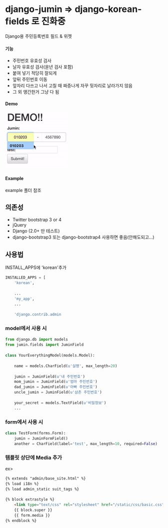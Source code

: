 # django-jumin => django-korean-fields 로 진화중
Django용 주민등록번호 필드 &amp; 위젯

#### 기능
- 주민번호 유효성 검사
- 날자 유효성 검사(윤년 검사 포함)
- 붙여 넣기 적당히 잘되게
- 앞뒤 주민번호 이동
- 앞자리 다쓰고 나서 고칠 때 짜증나게 자꾸 뒷자리로 날라가지 않음
- 그 외 앵간한거 그냥 다 됨

#### Demo
![Demo](./demo/demo_small.gif)

#### Example

example 폴더 참조

## 의존성
- Twitter bootstrap 3 or 4
- jQuery
- Django (2.0+ 만 테스트)
- django-bootstrap3 또는 django-bootstrap4 사용하면 좋음(안해도되고...)

## 사용법
INSTALL_APPS에 'korean'추가

``` python
INSTALLED_APPS = [
    'korean',
    
    ...
    'my_app',
    ...
    
    'django.contrib.admin
```

### model에서 사용 시 
```python
from django.db import models
from jumin.fields import JuminField

class YourEverythingModel(models.Model):

    name = models.CharField(u'실명', max_length=20)
    
    jumin = JuminField(u'내 주민번호')
    mom_jumin = JuminField(u'엄마 주민번호')
    dad_jumin = JuminField(u'아빠 주민번호')
    uncle_jumin = JuminField(u'삼촌 주민번호')
    
    your_secret = models.TextField(u'비밀정보')
    ...
```    

### form에서 사용 시
```python
class TestForm(forms.Form):
    jumin = JuminFormField()
    another = CharField(label='test', max_length=10, required=False)
```

### 템플릿 상단에 Media 추가
ex>
```html
{% extends "admin/base_site.html" %}
{% load i18n %}
{% load admin_static suit_tags %}

{% block extrastyle %}
    <link type="text/css" rel="stylesheet" href="/static/css/basic.css" />
    {{ block.super }}
    {{ form.media }}
{% endblock %}
```
